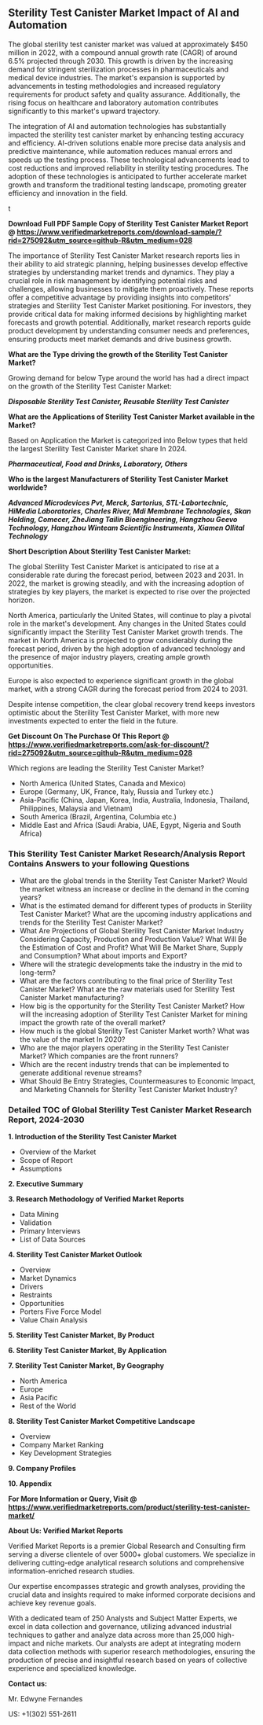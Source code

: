 <h2>Sterility Test Canister Market Impact of AI and Automation</h2><p>The global sterility test canister market was valued at approximately $450 million in 2022, with a compound annual growth rate (CAGR) of around 6.5% projected through 2030. This growth is driven by the increasing demand for stringent sterilization processes in pharmaceuticals and medical device industries. The market's expansion is supported by advancements in testing methodologies and increased regulatory requirements for product safety and quality assurance. Additionally, the rising focus on healthcare and laboratory automation contributes significantly to this market's upward trajectory.</p><p>The integration of AI and automation technologies has substantially impacted the sterility test canister market by enhancing testing accuracy and efficiency. AI-driven solutions enable more precise data analysis and predictive maintenance, while automation reduces manual errors and speeds up the testing process. These technological advancements lead to cost reductions and improved reliability in sterility testing procedures. The adoption of these technologies is anticipated to further accelerate market growth and transform the traditional testing landscape, promoting greater efficiency and innovation in the field.</p>t</p><p id="" class=""><strong>Download Full PDF Sample Copy of Sterility Test Canister Market Report @ <a href="https://www.verifiedmarketreports.com/download-sample/?rid=275092&utm_source=github-R&utm_medium=028" target="_blank">https://www.verifiedmarketreports.com/download-sample/?rid=275092&utm_source=github-R&utm_medium=028</a></strong></p><p>The importance of&nbsp;Sterility Test Canister Market research reports lies in their ability to aid strategic planning, helping businesses develop effective strategies by understanding market trends and dynamics. They play a crucial role in risk management by identifying potential risks and challenges, allowing businesses to mitigate them proactively. These reports offer a competitive advantage by providing insights into competitors' strategies and Sterility Test Canister Market positioning. For investors, they provide critical data for making informed decisions by highlighting market forecasts and growth potential. Additionally, market research reports guide product development by understanding consumer needs and preferences, ensuring products meet market demands and drive business growth.</p><p><strong>What are the&nbsp;Type driving the growth of the Sterility Test Canister Market?</strong></p><p id="" class="">Growing demand for below Type around the world has had a direct impact on the growth of the Sterility Test Canister Market:</p><em><strong>Disposable Sterility Test Canister, Reusable Sterility Test Canister</strong></em></p><strong>What are the&nbsp;Applications&nbsp;of Sterility Test Canister Market available in the Market?</strong></p><p id="" class="">Based on Application the Market is categorized into Below types that held the largest Sterility Test Canister Market share In 2024.</p><em><strong>Pharmaceutical, Food and Drinks, Laboratory, Others</strong></em></p><strong>Who is the largest Manufacturers of Sterility Test Canister Market worldwide?</strong></p><p><em><strong>Advanced Microdevices Pvt, Merck, Sartorius, STL-Labortechnic, HiMedia Laboratories, Charles River, Mdi Membrane Technologies, Skan Holding, Comecer, ZheJiang Tailin Bioengineering, Hangzhou Geevo Technology, Hangzhou Winteam Scientific Instruments, Xiamen Ollital Technology</strong></em></p><p id="" class=""><strong>Short Description About Sterility Test Canister Market:</strong></p><p>The global Sterility Test Canister Market is anticipated to rise at a considerable rate during the forecast period, between 2023 and 2031. In 2022, the market is growing steadily, and with the increasing adoption of strategies by key players, the market is expected to rise over the projected horizon.</p><p>North America, particularly the United States, will continue to play a pivotal role in the market's development. Any changes in the United States could significantly impact the Sterility Test Canister Market growth trends. The market in North America is projected to grow considerably during the forecast period, driven by the high adoption of advanced technology and the presence of major industry players, creating ample growth opportunities.</p><p>Europe is also expected to experience significant growth in the global market, with a strong CAGR during the forecast period from 2024 to 2031.</p><p>Despite intense competition, the clear global recovery trend keeps investors optimistic about the Sterility Test Canister Market, with more new investments expected to enter the field in the future.</p><p id="" class=""><strong>Get Discount On The Purchase Of This Report @ <a href="https://www.verifiedmarketreports.com/ask-for-discount/?rid=275092&utm_source=github-R&utm_medium=028" target="_blank">https://www.verifiedmarketreports.com/ask-for-discount/?rid=275092&utm_source=github-R&utm_medium=028</a></strong></p>Which regions are leading the Sterility Test Canister Market?</p><ul><li>North America (United States, Canada and Mexico)</li><li>Europe (Germany, UK, France, Italy, Russia and Turkey etc.)</li><li>Asia-Pacific (China, Japan, Korea, India, Australia, Indonesia, Thailand, Philippines, Malaysia and Vietnam)</li><li>South America (Brazil, Argentina, Columbia etc.)</li><li>Middle East and Africa (Saudi Arabia, UAE, Egypt, Nigeria and South Africa)</li></ul><h3 id="" class="">This Sterility Test Canister Market Research/Analysis Report Contains Answers to your following Questions</h3><ul><li>What are the global trends in the Sterility Test Canister Market? Would the market witness an increase or decline in the demand in the coming years?</li><li>What is the estimated demand for different types of products in Sterility Test Canister Market? What are the upcoming industry applications and trends for the Sterility Test Canister Market?</li><li>What Are Projections of Global Sterility Test Canister Market Industry Considering Capacity, Production and Production Value? What Will Be the Estimation of Cost and Profit? What Will Be Market Share, Supply and Consumption? What about imports and Export?</li><li>Where will the strategic developments take the industry in the mid to long-term?</li><li>What are the factors contributing to the final price of Sterility Test Canister Market? What are the raw materials used for Sterility Test Canister Market manufacturing?</li><li>How big is the opportunity for the Sterility Test Canister Market? How will the increasing adoption of Sterility Test Canister Market for mining impact the growth rate of the overall market?</li><li>How much is the global Sterility Test Canister Market worth? What was the value of the market In 2020?</li><li>Who are the major players operating in the Sterility Test Canister Market? Which companies are the front runners?</li><li>Which are the recent industry trends that can be implemented to generate additional revenue streams?</li><li>What Should Be Entry Strategies, Countermeasures to Economic Impact, and Marketing Channels for Sterility Test Canister Market Industry?</li></ul><h3 id="" class="">Detailed TOC of Global Sterility Test Canister Market Research Report, 2024-2030</h3><p id="" class=""><strong>1. Introduction of the Sterility Test Canister Market</strong></p><ul><li>Overview of the Market</li><li>Scope of Report</li><li>Assumptions</li></ul><p id="" class=""><strong>2. Executive Summary</strong></p><p id="" class=""><strong>3. Research Methodology of Verified Market Reports</strong></p><ul><li>Data Mining</li><li>Validation</li><li>Primary Interviews</li><li>List of Data Sources</li></ul><p id="" class=""><strong>4. Sterility Test Canister Market Outlook</strong></p><ul><li>Overview</li><li>Market Dynamics</li><li>Drivers</li><li>Restraints</li><li>Opportunities</li><li>Porters Five Force Model</li><li>Value Chain Analysis</li></ul><p id="" class=""><strong>5. Sterility Test Canister Market, By Product</strong></p><p id="" class=""><strong>6. Sterility Test Canister Market, By Application</strong></p><p id="" class=""><strong>7. Sterility Test Canister Market, By Geography</strong></p><ul><li>North America</li><li>Europe</li><li>Asia Pacific</li><li>Rest of the World</li></ul><p id="" class=""><strong>8. Sterility Test Canister Market Competitive Landscape</strong></p><ul><li>Overview</li><li>Company Market Ranking</li><li>Key Development Strategies</li></ul><p id="" class=""><strong>9. Company Profiles</strong></p><p id="" class=""><strong>10. Appendix</strong></p><p id="" class=""><strong>For More Information or Query, Visit @ <a href="https://www.verifiedmarketreports.com/product/sterility-test-canister-market/" target="_blank">https://www.verifiedmarketreports.com/product/sterility-test-canister-market/</a></strong></p><p id="" class=""><strong>About Us: Verified Market Reports</strong></p><p id="" class="">Verified Market Reports is a premier Global Research and Consulting firm serving a diverse clientele of over 5000+ global customers. We specialize in delivering cutting-edge analytical research solutions and comprehensive information-enriched research studies.</p><p id="" class="">Our expertise encompasses strategic and growth analyses, providing the crucial data and insights required to make informed corporate decisions and achieve key revenue goals.</p><p id="" class="">With a dedicated team of 250 Analysts and Subject Matter Experts, we excel in data collection and governance, utilizing advanced industrial techniques to gather and analyze data across more than 25,000 high-impact and niche markets. Our analysts are adept at integrating modern data collection methods with superior research methodologies, ensuring the production of precise and insightful research based on years of collective experience and specialized knowledge.</p><p id="" class=""><strong>Contact us:</strong></p><p id="" class="">Mr. Edwyne Fernandes</p><p id="" class="">US: +1(302) 551-2611</p>